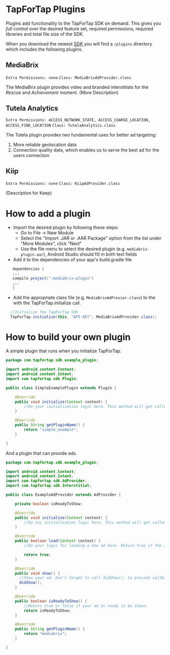 # TapForTap Plugins
Plugins add functionality to the TapForTap SDK on demand.
This gives you *full control* over the desired feature set, required permissions, required libraries and total file size of the SDK.

When you download the newest [SDK](https://github.com/tapfortap/Android/archive/master.zip) you will find a `/plugins` directory which includes the following plugins.

## MediaBrix
`Extra Permissions: none` `Class: MediaBrixAdProvider.class`

The MediaBrix plugin provides video and branded interstitials for the *Rescue* and *Achievement* moment.
(More Description)


## Tutela Analytics
`Extra Permissions: ACCESS_NETWORK_STATE, ACCESS_COARSE_LOCATION, ACCESS_FINE_LOCATION`
`Class: TutelaAnalytics.class`

The Tutela plugin provides two fundamental uses for better ad targeting:
1. More reliable geolocation data
2. Connection quality data, which enables us to serve the best ad for the users connection

## Kiip
`Extra Permissions: none` `Class: KiipAdProvider.class`

(Description for Keep)

# How to add a plugin

- Import the desired plugin by following these steps:
  - Go to File -> New Module
  - Select the "Import .JAR or .AAR Package" option from the list under "More Modules", click "Next"
  - Use the file menu to select the desired plugin (e.g. `mediabrix-plugin.aar`), Android Studio should fill in both text fields
- Add it to the dependencies of your app's build.gradle file
 ```java
    dependencies {
    ...
    compile project(":mediabrix-plugin")
    ...
    }
 ```

- Add the appropriate class file (e.g. `MediaBrixAdProvier.class`) to the with the TapForTap.initialize call.
```java
  //Initialize the TapForTap SDK
  TapForTap.initialize(this, "API-KEY", MediaBrixAdProvider.class);
```

# How to build your own plugin

A simple plugin that runs when you initialize TapForTap.

```java
package com.tapfortap.sdk.example_plugin;

import android.content.Context;
import android.content.Intent;
import com.tapfortap.sdk.Plugin;

public class SimpleExamplePlugin extends Plugin {

    @Override
    public void initialize(Context context) {
        //Do your initialization logic here. This method will get called when the TapForTap.Initialize method get's called.
    }

    @Override
    public String getPluginName() {
        return "simple_example";
    }

}
```

And a plugin that can provide ads.

```java
package com.tapfortap.sdk.example_plugin;

import android.content.Context;
import android.content.Intent;
import com.tapfortap.sdk.AdProvider;
import com.tapfortap.sdk.Interstitial;

public class ExampleAdProvider extends AdProvider {

    private boolean isReadyToShow;

    @Override
    public void initialize(Context context) {
        //Do any initialization logic here. This method will get called when the TapForTap.Initialize method get's called.
    }

    @Override
    public boolean load(Context context) {
        //Do your logic for loading a new ad here. Return true if the ad was (or will be) successfully loaded. Return false and the SDK will move on to the next plugin to provide ads. Make sure to call didReceiveAd(); to let the SDK know when you have received and ad and are ready to show it.

        return true;
    }

    @Override
    public void show() {
      //Show your ad. Don't forget to call didShow(); to provide callbacks.
      didShow();
    }

    @Override
    public boolean isReadyToShow() {
        //Return true or false if your ad is ready to be shown.
        return isReadyToShow;
    }

    @Override
    public String getPluginName() {
        return "mediabrix";
    }

}
```
